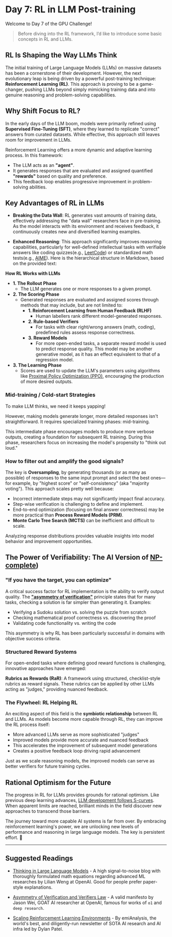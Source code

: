# Day 7: RL in LLM Post-training

Welcome to Day 7 of the GPU Challenge!

> Before diving into the RL framework, I’d like to introduce some basic concepts in RL and LLMs.

## RL Is Shaping the Way LLMs Think

The initial training of Large Language Models (LLMs) on massive datasets has been a cornerstone of their development. However, the next evolutionary leap is being driven by a powerful post-training technique: **Reinforcement Learning (RL)**. This approach is proving to be a game-changer, pushing LLMs beyond simply mimicking training data and into genuine reasoning and problem-solving capabilities.

## Why Shift Focus to RL?

In the early days of the LLM boom, models were primarily refined using **Supervised Fine-Tuning (SFT)**, where they learned to replicate "correct" answers from curated datasets. While effective, this approach still leaves room for improvement in LLMs.

Reinforcement Learning offers a more dynamic and adaptive learning process. In this framework:
- The LLM acts as an **"agent"**.
- It generates responses that are evaluated and assigned quantified **"rewards"** based on quality and preference.
- This feedback loop enables progressive improvement in problem-solving abilities.

## Key Advantages of RL in LLMs

- **Breaking the Data Wall**: RL generates vast amounts of training data, effectively addressing the "data wall" researchers face in pre-training. As the model interacts with its environment and receives feedback, it continuously creates new and diversified learning examples.

- **Enhanced Reasoning**: This approach significantly improves reasoning capabilities, particularly for well-defined intellectual tasks with verifiable answers like coding quizzes(e.g., [LeetCode](https://en.wikipedia.org/wiki/LeetCode)) or standardized math tests(e.g., [AIME](https://en.wikipedia.org/wiki/American_Invitational_Mathematics_Examination)).
Here is the hierarchical structure in Markdown, based on the provided text:

**How RL Works with LLMs**
* **1. The Rollout Phase**
    * The LLM generates one or more responses to a given prompt.
* **2. The Scoring Phase**
    * Generated responses are evaluated and assigned scores through methods that may include, but are not limited to:
        * **1. Reinforcement Learning from Human Feedback (RLHF)**
            * Human labellers rank different model-generated responses.
        * **2. Rule-based Verifiers**
            * For tasks with clear right/wrong answers (math, coding), predefined rules assess response correctness.
        * **3. Reward Models**
            * For more open-ended tasks, a separate reward model is used to predict response quality. This model may be another generative model, as it has an effect equivalent to that of a regression model.
* **3. The Learning Phase**
    * Scores are used to update the LLM's parameters using algorithms like [Proximal Policy Optimization (PPO)](https://openai.com/index/openai-baselines-ppo/), encouraging the production of more desired outputs.

### Mid-training / Cold-start Strategies

To make LLM thinks, we need it keeps yapping!

However, making models generate longer, more detailed responses isn't straightforward. It requires specialized training phases: mid-training.

This intermediate phase encourages models to produce more verbose outputs, creating a foundation for subsequent RL training. During this phase, researchers focus on increasing the model's propensity to "think out loud."

### How to filter out and amplify the good signals?

The key is **Oversampling**, by generating thousands (or as many as possible) of responses to the same input prompt and select the best ones—for example, by "highest score" or "self-consistency" (aka "majority voting"). This approach scales pretty well because:

- Incorrect intermediate steps may not significantly impact final accuracy.
- Step-wise verification is challenging to define and implement.
- End-to-end optimization (focusing on final answer correctness) may be more practical than **Process Reward Models (PRM)**.
- **Monte Carlo Tree Search (MCTS)** can be inefficient and difficult to scale.

Analyzing response distributions provides valuable insights into model behavior and improvement opportunities.

## The Power of Verifiability: The AI Version of [ NP-complete](https://en.wikipedia.org/wiki/NP-completeness))

### "If you have the target, you can optimize"
A critical success factor for RL implementation is the ability to verify output quality. The **["asymmetry of verification"](https://www.jasonwei.net/blog/asymmetry-of-verification-and-verifiers-law)** principle states that for many tasks, checking a solution is far simpler than generating it. Examples:
- Verifying a Sudoku solution vs. solving the puzzle from scratch
- Checking mathematical proof correctness vs. discovering the proof
- Validating code functionality vs. writing the code

This asymmetry is why RL has been particularly successful in domains with objective success criteria.

### Structured Reward Systems

For open-ended tasks where defining good reward functions is challenging, innovative approaches have emerged:

**Rubrics as Rewards (RaR)**: A framework using structured, checklist-style rubrics as reward signals. These rubrics can be applied by other LLMs acting as "judges," providing nuanced feedback.

### The Flywheel: RL Helping RL

An exciting aspect of this field is the **symbiotic relationship** between RL and LLMs. As models become more capable through RL, they can improve the RL process itself:

- More advanced LLMs serve as more sophisticated "judges"
- Improved models provide more accurate and nuanced feedback
- This accelerates the improvement of subsequent model generations
- Creates a positive feedback loop driving rapid advancement

Just as we scale reasoning models, the improved models can serve as better verifiers for future training cycles.

## Rational Optimism for the Future

The progress in RL for LLMs provides grounds for rational optimism. Like previous deep learning advances, [LLM development follows S-curves](https://x.com/karpathy/status/1944435412489171119). When apparent limits are reached, brilliant minds in the field discover new approaches to transcend those barriers.

The journey toward more capable AI systems is far from over. By embracing reinforcement learning's power, we are unlocking new levels of performance and reasoning in large language models. The key is persistent effort. 🙂

---

## Suggested Readings

- [Thinking in Large Language Models](https://lilianweng.github.io/posts/2025-05-01-thinking/) - A high signal-to-noise blog with thoroughly formulated math equations regarding advanced ML researches by Lilian Weng at OpenAI. Good for people prefer paper-style explanations.

- [Asymmetry of Verification and Verifiers Law](https://www.jasonwei.net/blog/asymmetry-of-verification-and-verifiers-law) - A valid manifesto by Jason Wei, GOAT AI researcher at OpenAI, famous for works of `o1` and `deep research`.

- [Scaling Reinforcement Learning Environments](https://semianalysis.com/2025/06/08/scaling-reinforcement-learning-environments-reward-hacking-agents-scaling-data/) - By emiAnalysis, the world's best, and diligently-run newsletter of SOTA AI research and AI infra led by Dylan Patel.